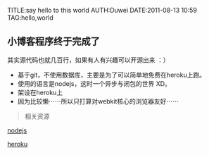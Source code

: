 TITLE:say hello to this world
AUTH:Duwei
DATE:2011-08-13 10:59
TAG:hello,world


小博客程序终于完成了
---------------------

其实源代码也就几百行，如果有人有兴趣可以开源出来 ：）


-   基于git，不使用数据库，主要是为了可以简单地免费在heroku上跑。
-   使用的语言是nodejs，这时一个异步与闭包的世界 XD。
-   架设在heroku上
-	因为比较懒⋯⋯所以只打算对webkit核心的浏览器友好⋯⋯

> 相关资源
>
 
[nodejs](http://nodejs.org/)

[heroku](http://heroku.com/)
